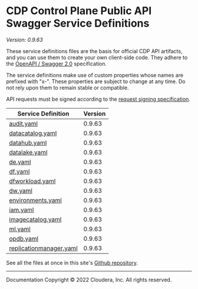 # CDP Control Plane Public API Swagger Service Definitions

*Version: 0.9.63*

These service definitions files are the basis for official CDP API artifacts,
and you can use them to create your own client-side code. They adhere to the
[OpenAPI / Swagger 2.0](https://swagger.io/specification/v2/) specification.

The service definitions make use of custom properties whose names are prefixed
with "x-". These properties are subject to change at any time. Do not rely upon
them to remain stable or compatible.

API requests must be signed according to the
[request signing specification](request_signing.md).

| Service Definition | Version |
| --- | --- |
| [audit.yaml](./audit.yaml) | 0.9.63 |
| [datacatalog.yaml](./datacatalog.yaml) | 0.9.63 |
| [datahub.yaml](./datahub.yaml) | 0.9.63 |
| [datalake.yaml](./datalake.yaml) | 0.9.63 |
| [de.yaml](./de.yaml) | 0.9.63 |
| [df.yaml](./df.yaml) | 0.9.63 |
| [dfworkload.yaml](./dfworkload.yaml) | 0.9.63 |
| [dw.yaml](./dw.yaml) | 0.9.63 |
| [environments.yaml](./environments.yaml) | 0.9.63 |
| [iam.yaml](./iam.yaml) | 0.9.63 |
| [imagecatalog.yaml](./imagecatalog.yaml) | 0.9.63 |
| [ml.yaml](./ml.yaml) | 0.9.63 |
| [opdb.yaml](./opdb.yaml) | 0.9.63 |
| [replicationmanager.yaml](./replicationmanager.yaml) | 0.9.63 |

See all the files at once in this site's
[Github repository](https://github.com/cloudera/cdp-dev-docs/tree/master/api-docs/swagger).

----

Documentation Copyright © 2022 Cloudera, Inc. All rights reserved.

